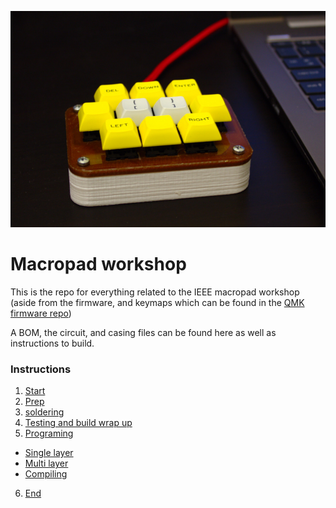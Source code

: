 ![Final Project](images/macropad.jpg)

# Macropad workshop

This is the repo for everything related to the IEEE macropad workshop (aside from the firmware, and keymaps which can be found in the [QMK firmware repo]())

A BOM, the circuit, and casing files can be found here as well as instructions to build.

### Instructions

1. [Start](start.md)
2. [Prep](prep.md)
3. [soldering](soldering.md)
4. [Testing and build wrap up](test-wrapup.md)
5. [Programing](programing.md)
  * [Single layer](single-layer.md)
  * [Multi layer](multi-layer.nd)
  * [Compiling](compiling.md)
6. [End](end.md)
